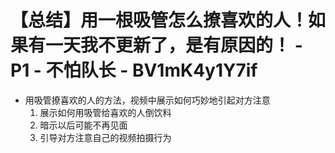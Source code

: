 # 【总结】用一根吸管怎么撩喜欢的人！如果有一天我不更新了，是有原因的！ - P1 - 不怕队长 - BV1mK4y1Y7if

-   用吸管撩喜欢的人的方法，视频中展示如何巧妙地引起对方注意
    1.  展示如何用吸管给喜欢的人倒饮料
    2.  暗示以后可能不再见面
    3.  引导对方注意自己的视频拍摄行为